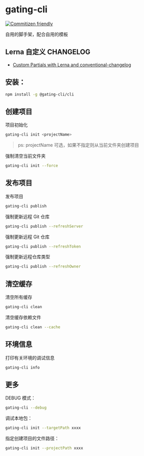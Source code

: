 # gating-cli

[![Commitizen friendly](https://img.shields.io/badge/commitizen-friendly-brightgreen.svg)](http://commitizen.github.io/cz-cli/)

自用的脚手架，配合自用的模板

## Lerna 自定义 CHANGELOG

- [Custom Partials with Lerna and conventional-changelog](https://jaykariesch.medium.com/custom-partials-with-lerna-and-conventional-changelog-959aab0c7c3e)

## 安装：

```bash
npm install -g @gating-cli/cli
```

## 创建项目

项目初始化

```bash
gating-cli init <projectName>
```

> ps: projectName 可选，如果不指定则从当前文件夹创建项目

强制清空当前文件夹

```bash
gating-cli init --force
```

## 发布项目

发布项目

```bash
gating-cli publish
```

强制更新远程 Git 仓库

```bash
gating-cli publish --refreshServer
```

强制更新远程 Git 仓库

```bash
gating-cli publish --refreshToken
```

强制更新远程仓库类型

```bash
gating-cli publish --refreshOwner
```

## 清空缓存

清空所有缓存

```bash
gating-cli clean
```

清空缓存依赖文件

```bash
gating-cli clean --cache
```

## 环境信息

打印有关环境的调试信息

```bash
gating-cli info
```

## 更多

DEBUG 模式：

```bash
gating-cli --debug
```

调试本地包：

```bash
gating-cli init --targetPath xxxx
```

指定创建项目的文件路径：

```bash
gating-cli init --projectPath xxxx
```
